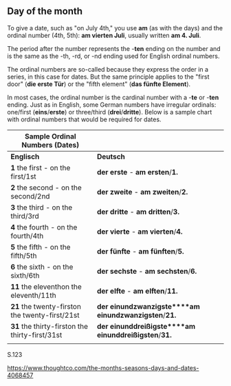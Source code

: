## Day of the month

To give a date, such as "on July 4th," you use **am** (as with the days) and the ordinal number (4th, 5th): **am vierten Juli**, usually written **am 4. Juli**.

The period after the number represents the -**ten** ending on the number and is the same as the -th, -rd, or -nd ending used for English ordinal numbers.

The ordinal numbers are so-called because they express the order in a series, in this case for dates. But the same principle applies to the "first door" (**die erste Tür**) or the "fifth element" (**das fünfte Element**).

In most cases, the ordinal number is the cardinal number with a -**te** or -**ten** ending. Just as in English, some German numbers have irregular ordinals: one/first (**eins**/**erste**) or three/third (**drei**/**dritte**). Below is a sample chart with ordinal numbers that would be required for dates. 

| **Sample Ordinal Numbers** (Dates)       |                                          |
| ---------------------------------------- | ---------------------------------------- |
| **Englisch**                             | **Deutsch**                              |
| **1** the first - on the first/1st       | **der erste** - **am ersten**/**1.**     |
| **2** the second - on the second/2nd     | **der zweite** - **am zweiten**/**2.**   |
| **3** the third - on the third/3rd       | **der dritte** - **am dritten**/**3.**   |
| **4** the fourth - on the fourth/4th     | **der vierte** - **am vierten**/**4.**   |
| **5** the fifth - on the fifth/5th       | **der fünfte** - **am fünften**/**5.**   |
| **6** the sixth - on the sixth/6th       | **der sechste** - **am sechsten**/**6.** |
| **11** the eleventhon the eleventh/11th  | **der elfte** - **am elften**/**11.**    |
| **21** the twenty-firston the twenty-first/21st | **der einundzwanzigste****am einundzwanzigsten**/**21.** |
| **31** the thirty-firston the thirty-first/31st | **der einunddreißigste****am einunddreißigsten**/**31.** |
|                                          |                                          |





S.123 

https://www.thoughtco.com/the-months-seasons-days-and-dates-4068457